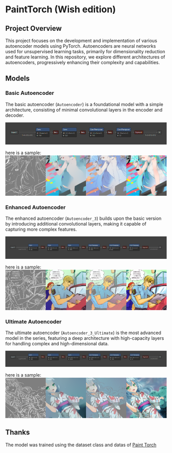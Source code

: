 # PaintTorch (Wish edition)

## Project Overview

This project focuses on the development and implementation of various autoencoder models using PyTorch. Autoencoders are neural networks used for unsupervised learning tasks, primarily for dimensionality reduction and feature learning. In this repository, we explore different architectures of autoencoders, progressively enhancing their complexity and capabilities.

## Models

### Basic Autoencoder

The basic autoencoder (`Autoencoder`) is a foundational model with a simple architecture, consisting of minimal convolutional layers in the encoder and decoder.

![Basic Autoencoder](rm/auto1_net.png)

here is a sample: 
![Autoencoder sample](rm/epoch_10.png)

### Enhanced Autoencoder

The enhanced autoencoder (`Autoencoder_3`) builds upon the basic version by introducing additional convolutional layers, making it capable of capturing more complex features.

![Enhanced Autoencoder](rm/auto3_net.png)

here is a sample: 
![Autoencoder_3 sample](rm/epoch_20.png)

### Ultimate Autoencoder

The ultimate autoencoder (`Autoencoder_3_Ultimate`) is the most advanced model in the series, featuring a deep architecture with high-capacity layers for handling complex and high-dimensional data.

![Ultimate Autoencoder](rm/auto3_ultimate_net.png)

here is a sample: 
![Autoencoder_3_Ultimate sample](rm/epoch_59.png)

## Thanks
The model was trained using the dataset class and datas of [Paint Torch][1]


[1]: https://github.com/yliess86/PaintsTorch2

